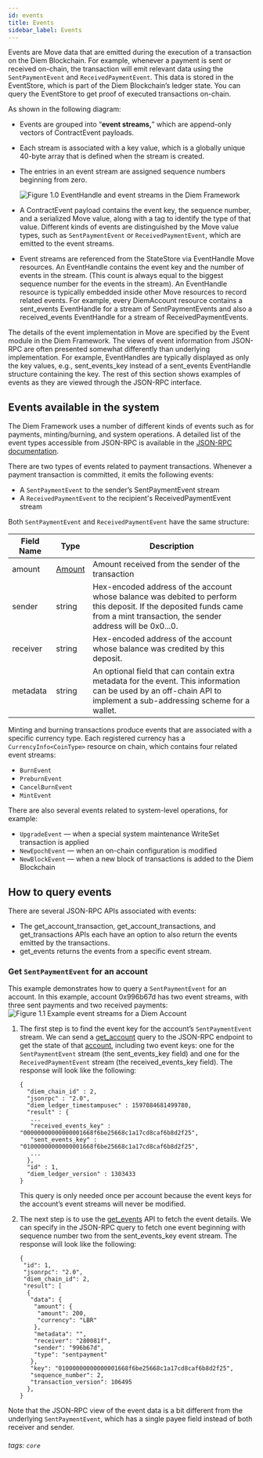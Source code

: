 ```yaml
---
id: events
title: Events
sidebar_label: Events
---
```


Events are Move data that are emitted during the execution of a transaction on the Diem Blockchain. For example, whenever a payment is sent or received on-chain, the transaction will emit relevant data using the `SentPaymentEvent` and `ReceivedPaymentEvent`. This data is stored in the EventStore, which is part of the Diem Blockchain’s ledger state. You can query the EventStore to get proof of executed transactions on-chain.

As shown in the following diagram:

* Events are grouped into “**event streams,**” which are append-only vectors of ContractEvent payloads.
* Each stream is associated with a key value, which is a globally unique 40-byte array that is defined when the stream is created.
* The entries in an event stream are assigned sequence numbers beginning from zero.

  ![Figure 1.0 EventHandle and event streams in the Diem Framework](/img/docs/events-fig1.svg)
  
* A ContractEvent payload contains the event key, the sequence number, and a serialized Move value, along with a tag to identify the type of that value. Different kinds of events are distinguished by the Move value types, such as `SentPaymentEvent` or `ReceivedPaymentEvent`, which are emitted to the event streams.

* Event streams are referenced from the StateStore via EventHandle Move resources. An EventHandle contains the event key and the number of events in the stream. (This count is always equal to the biggest sequence number for the events in the stream). An EventHandle resource is typically embedded inside other Move resources to record related events. For example, every DiemAccount resource contains a sent_events EventHandle for a stream of SentPaymentEvents and also a received_events EventHandle for a stream of ReceivedPaymentEvents.

The details of the event implementation in Move are specified by the Event module in the Diem Framework. The views of event information from JSON-RPC are often presented somewhat differently than underlying implementation. For example, EventHandles are typically displayed as only the key values, e.g., sent_events_key instead of a sent_events EventHandle structure containing the key. The rest of this section shows examples of events as they are viewed through the JSON-RPC interface.

## Events available in the system

The Diem Framework uses a number of different kinds of events such as for payments, minting/burning, and system operations. A detailed list of the event types accessible from JSON-RPC is available in the [JSON-RPC documentation](https://github.com/diem/diem/blob/main/json-rpc/docs/type_event.md).

There are two types of events related to payment transactions. Whenever a payment transaction is committed, it emits the following events:

* A `SentPaymentEvent` to the sender’s SentPaymentEvent stream
* A `ReceivedPaymentEvent` to the recipient's ReceivedPaymentEvent stream

Both `SentPaymentEvent` and `ReceivedPaymentEvent` have the same structure:

| Field Name | Type                                                         | Description                                                  |
| ---------- | ------------------------------------------------------------ | ------------------------------------------------------------ |
| amount     | [Amount](https://github.com/diem/diem/blob/main/json-rpc/docs/type_amount.md) | Amount received from the sender of the transaction           |
| sender     | string                                                       | Hex-encoded address of the account whose balance was debited to perform this deposit. If the deposited funds came from a mint transaction, the sender address will be 0x0...0. |
| receiver   | string                                                       | Hex-encoded address of the account whose balance was credited by this deposit.<br /> |
| metadata   | string                                                       | An optional field that can contain extra metadata for the event. This information can be used by an off-chain API to implement a sub-addressing scheme for a wallet. |



Minting and burning transactions produce events that are associated with a specific currency type. Each registered currency has a `CurrencyInfo<CoinType>` resource on chain, which contains four related event streams:

* `BurnEvent`
* `PreburnEvent`
* `CancelBurnEvent`
* `MintEvent`

There are also several events related to system-level operations, for example:
* `UpgradeEvent` — when a special system maintenance WriteSet transaction is applied
* `NewEpochEvent` — when an on-chain configuration is modified
* `NewBlockEvent` — when a new block of transactions is added to the Diem Blockchain

## How to query events
There are several JSON-RPC APIs associated with events:
* The get_account_transaction, get_account_transactions, and get_transactions APIs each have an option to also return the events emitted by the transactions.
* get_events returns the events from a specific event stream.


### Get `SentPaymentEvent` for an account

This example demonstrates how to query a `SentPaymentEvent` for an account. In this example, account 0x996b67d has two event streams, with three sent payments and two received payments:![Figure 1.1 Example event streams for a Diem Account](/img/docs/events-fig2.svg)

1. The first step is to find the event key for the account’s `SentPaymentEvent` stream. We can send a [get_account](https://github.com/diem/diem/blob/main/json-rpc/docs/method_get_account.md) query to the JSON-RPC endpoint to get the state of that [account](https://github.com/diem/diem/blob/main/json-rpc/docs/type_account.md), including two event keys: one for the `SentPaymentEvent` stream (the sent_events_key field) and one for the `ReceivedPaymentEvent` stream (the received_events_key field). The response will look like the following:

    ```
    {
      "diem_chain_id" : 2,
      "jsonrpc" : "2.0",
      "diem_ledger_timestampusec" : 1597084681499780,
      "result" : {
       ...
       "received_events_key" : "00000000000000001668f6be25668c1a17cd8caf6b8d2f25",
       "sent_events_key" : "01000000000000001668f6be25668c1a17cd8caf6b8d2f25",
       ...
      },
      "id" : 1,
      "diem_ledger_version" : 1303433
    }
    ```


    This query is only needed once per account because the event     keys for the account’s event streams will never be modified.

2. The next step is to use the [get_events](https://github.com/diem/diem/blob/main/json-rpc/docs/method_get_events.md) API to fetch the event details. We can specify in the JSON-RPC query to fetch one event beginning with sequence number two from the sent_events_key event stream. The response will look like the following:

    ```
    {
     "id": 1,
     "jsonrpc": "2.0",
     "diem_chain_id": 2,
     "result": [
      {
       "data": {
        "amount": {
         "amount": 200,
         "currency": "LBR"
        },
        "metadata": "",
        "receiver": "280081f",
        "sender": "996b67d",
        "type": "sentpayment"
       },
       "key": "01000000000000001668f6be25668c1a17cd8caf6b8d2f25",
       "sequence_number": 2,
       "transaction_version": 106495
      },
    }
    ```


Note that the JSON-RPC view of the event data is a bit different from the underlying `SentPaymentEvent`, which has a single payee field instead of both receiver and sender.


###### tags: `core`